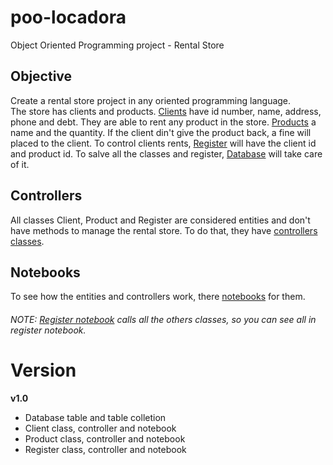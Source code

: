 # poo-locadora
Object Oriented Programming project - Rental Store 

## Objective
Create a rental store project in any oriented programming language.  
The store has clients and products.
[Clients](https://github.com/senavs/poo-locadora/blob/master/project/entity/client.py) have id number, name, address, phone and debt. 
They are able to rent any product in the store. 
[Products](https://github.com/senavs/poo-locadora/blob/master/project/entity/product.py) a name and the quantity.
If the client din't give the product back, a fine will placed to the client.
To control clients rents, [Register](https://github.com/senavs/poo-locadora/blob/master/project/entity/register.py) will have the client id and product id.
To salve all the classes and register, [Database](https://github.com/senavs/poo-locadora/blob/master/project/entity/dbase.py) will take care of it.

## Controllers
All classes Client, Product and Register are considered entities and don't have methods to manage the rental store.
To do that, they have [controllers classes](https://github.com/senavs/poo-locadora/tree/master/project/controler).

## Notebooks
To see how the entities and controllers work, there [notebooks](https://github.com/senavs/poo-locadora/tree/master/notebooks) for them.  
###### NOTE: [Register notebook](https://github.com/senavs/poo-locadora/blob/master/notebooks/poo-locadora-register.ipynb) calls all the others classes, so you can see all in register notebook.

# Version
**v1.0**
* Database table and table colletion
* Client class, controller and notebook
* Product class, controller and notebook
* Register class, controller and notebook
